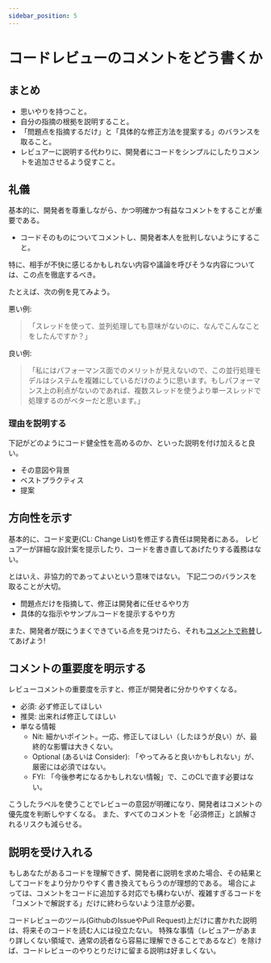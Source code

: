 ```yaml
---
sidebar_position: 5
---
```


# コードレビューのコメントをどう書くか
## まとめ
* 思いやりを持つこと。
* 自分の指摘の根拠を説明すること。
* 「問題点を指摘するだけ」と「具体的な修正方法を提案する」のバランスを取ること。
* レビュアーに説明する代わりに、開発者にコードをシンプルにしたりコメントを追加させるよう促すこと。

## 礼儀
基本的に、開発者を尊重しながら、かつ明確かつ有益なコメントをすることが重要である。

* コードそのものについてコメントし、開発者本人を批判しないようにすること。

特に、相手が不快に感じるかもしれない内容や議論を呼びそうな内容については、この点を徹底するべき。

たとえば、次の例を見てみよう。

悪い例:

>「スレッドを使って、並列処理しても意味がないのに、なんでこんなことをしたんですか？」

良い例:

>「私にはパフォーマンス面でのメリットが見えないので、この並行処理モデルはシステムを複雑にしているだけのように思います。もしパフォーマンス上の利点がないのであれば、複数スレッドを使うより単一スレッドで処理するのがベターだと思います。」

### 理由を説明する
下記がどのようにコード健全性を高めるのか、といった説明を付け加えると良い。

* その意図や背景
* ベストプラクティス
* 提案

## 方向性を示す
基本的に、コード変更(CL: Change List)を修正する責任は開発者にある。
レビュアーが詳細な設計案を提示したり、コードを書き直してあげたりする義務はない。

とはいえ、非協力的であってよいという意味ではない。
下記二つのバランスを取ることが大切。

* 問題点だけを指摘して、修正は開発者に任せるやり方
* 具体的な指示やサンプルコードを提示するやり方

また、開発者が既にうまくできている点を見つけたら、それも[コメントで称賛](./what-to-look#良い点)してあげよう!

## コメントの重要度を明示する
レビューコメントの重要度を示すと、修正が開発者に分かりやすくなる。

* 必須: 必ず修正してほしい
* 推奨: 出来れば修正してほしい
* 単なる情報
    * Nit: 細かいポイント。一応、修正してほしい（したほうが良い）が、最終的な影響は大きくない。
    * Optional (あるいは Consider): 「やってみると良いかもしれない」が、厳密には必須ではない。
    * FYI: 「今後参考になるかもしれない情報」で、このCLで直す必要はない。

こうしたラベルを使うことでレビューの意図が明確になり、開発者はコメントの優先度を判断しやすくなる。
また、すべてのコメントを「必須修正」と誤解されるリスクも減らせる。

## 説明を受け入れる
もしあなたがあるコードを理解できず、開発者に説明を求めた場合、その結果としてコードをより分かりやすく書き換えてもらうのが理想的である。
場合によっては、コメントをコードに追加する対応でも構わないが、複雑すぎるコードを「コメントで解説する」だけに終わらないよう注意が必要。

コードレビューのツール(GithubのIssueやPull Request)上だけに書かれた説明は、将来そのコードを読む人には役立たない。
特殊な事情（レビュアーがあまり詳しくない領域で、通常の読者なら容易に理解できることであるなど）を除けば、コードレビューのやりとりだけに留まる説明は好ましくない。
